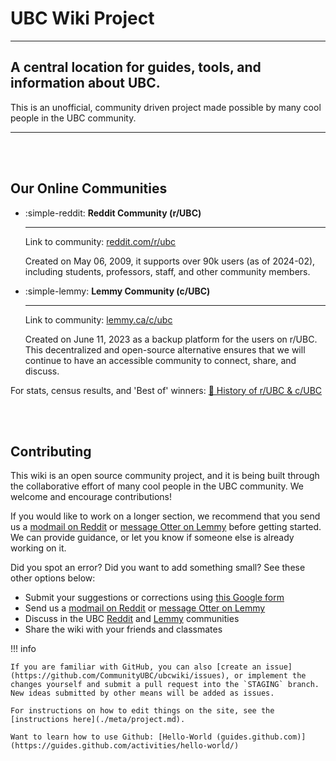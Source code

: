 # UBC Wiki Project

---

## A central location for guides, tools, and information about UBC.

This is an unofficial, community driven project made possible by many cool people in the UBC community.

---

<br>
<br>



## Our Online Communities

<div class="grid cards" markdown>

- :simple-reddit: __Reddit Community (r/UBC)__

    ---

    Link to community: [reddit.com/r/ubc](https://reddit.com/r/ubc)

    Created on May 06, 2009, it supports over 90k users (as of 2024-02), including students, professors, staff, and other community members.

 <!-- The subreddit is not private, there is a bug with shields.io badges. -->

- :simple-lemmy: __Lemmy Community (c/UBC)__

    ---

    Link to community: [lemmy.ca/c/ubc](https://lemmy.ca/c/ubc)

    Created on June 11, 2023 as a backup platform for the users on r/UBC. This decentralized and open-source alternative ensures that we will continue to have an accessible community to connect, share, and discuss.
    
</div>


For stats, census results, and 'Best of' winners: [🙌 History of r/UBC & c/UBC](./meta/community.md)

<br>
<br>

## Contributing

This wiki is an open source community project, and it is being built through the collaborative effort of many cool people in the UBC community. We welcome and encourage contributions!

If you would like to work on a longer section, we recommend that you send us a [modmail on Reddit](https://www.reddit.com/message/compose?to=%2Fr%2FUBC) or [message Otter on Lemmy](https://lemmy.ca/u/Otter) before getting started. We can provide guidance, or let you know if someone else is already working on it.

Did you spot an error? Did you want to add something small? See these other options below:

- Submit your suggestions or corrections using [this Google form](https://forms.gle/8L7GPodjp2SNRM2w9)
- Send us a [modmail on Reddit](https://www.reddit.com/message/compose?to=%2Fr%2FUBC) or [message Otter on Lemmy](https://lemmy.ca/u/Otter)
- Discuss in the UBC [Reddit](https://reddit.com/r/ubc) and [Lemmy](https://lemmy.ca/c/ubc) communities
- Share the wiki with your friends and classmates

!!! info

    If you are familiar with GitHub, you can also [create an issue](https://github.com/CommunityUBC/ubcwiki/issues), or implement the changes yourself and submit a pull request into the `STAGING` branch. New ideas submitted by other means will be added as issues.

    For instructions on how to edit things on the site, see the [instructions here](./meta/project.md). 
    
    Want to learn how to use Github: [Hello-World (guides.github.com)](https://guides.github.com/activities/hello-world/)

